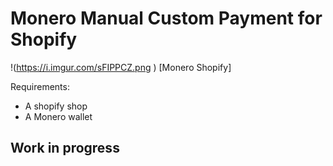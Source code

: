 # Monero Manual Custom Payment for Shopify

!(https://i.imgur.com/sFIPPCZ.png ) [Monero Shopify]

Requirements:
- A shopify shop
- A Monero wallet 

## Work in progress 
